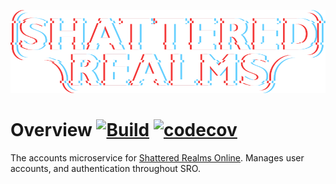 ![Shattered Realms Online](https://github.com/ShatteredRealms/Documentation/raw/main/assets/images/logo/WhiteLogo.png)

# Overview [![Build](https://github.com/ShatteredRealms/Accounts/actions/workflows/build.yml/badge.svg)](https://github.com/ShatteredRealms/Accounts/actions/workflows/build.yml) [![codecov](https://codecov.io/gh/ShatteredRealms/Accounts/branch/main/graph/badge.svg?token=P01UR012I1)](https://codecov.io/gh/ShatteredRealms/Accounts)
The accounts microservice for [Shattered Realms Online](https://github.com/ShatteredRealms/Game). Manages user accounts,
and authentication throughout SRO.
